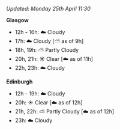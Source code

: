 *Updated: Monday 25th April 11:30*

**Glasgow**

* 12h - 16h: :cloud: Cloudy
* 17h: :cloud: Cloudy [:partly_sunny: as of 9h]
* 18h, 19h: :partly_sunny: Partly Cloudy
* 20h, 21h: :sunny: Clear [:cloud: as of 11h]
* 22h, 23h: :cloud: Cloudy

**Edinburgh**

* 12h - 19h: :cloud: Cloudy
* 20h: :sunny: Clear [:cloud: as of 12h]
* 21h, 22h: :partly_sunny: Partly Cloudy [:cloud: as of 12h]
* 23h: :cloud: Cloudy

